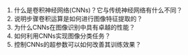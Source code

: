 1. 什么是卷积神经网络(CNNs)？它与传统神经网络有什么不同？ 
2. 说明步骤卷积运算是如何进行图像特征提取的？ 
3. 为什么CNNs在图像识别中具有卓越的性能？ 
4. 如何利用CNNs实现图像分类任务？ 
5. 控制CNNs的超参数可以如何改善其训练效果？